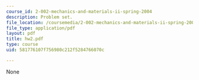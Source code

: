 ```yaml
---
course_id: 2-002-mechanics-and-materials-ii-spring-2004
description: Problem set.
file_location: /coursemedia/2-002-mechanics-and-materials-ii-spring-2004/581776107f756980c212f5284766070c_hw2.pdf
file_type: application/pdf
layout: pdf
title: hw2.pdf
type: course
uid: 581776107f756980c212f5284766070c

---
```

None
